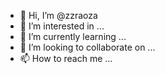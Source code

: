- 👋 Hi, I’m @zzraoza
- 👀 I’m interested in ...
- 🌱 I’m currently learning ...
- 💞️ I’m looking to collaborate on ...
- 📫 How to reach me ...

<!---
zzraoza/zzraoza is a ✨ special ✨ repository because its `README.md` (this file) appears on your GitHub profile.
You can click the Preview link to take a look at your changes.
--->
